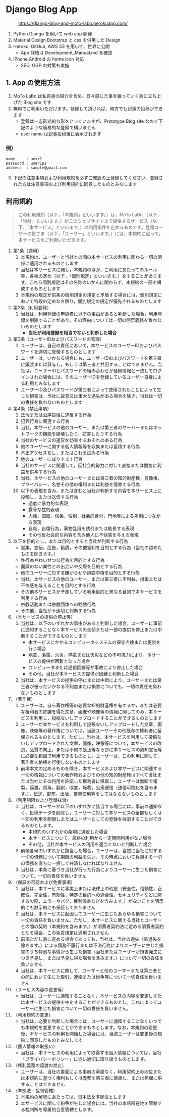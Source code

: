 # Django Blog App
> https://django-blog-app-moto-labo.herokuapp.com/
1. Python Django を用いて web app 開発
2. Material Design Bootstrap と css を併用した Design
3. Heroku, GitHub, AWS S3 を用いて、世界に公開
   - App 詳細は Development_Manual.md を確認
4. iPhone,Android の home icon 対応
   - SEO, OGP の対策も実施

## 1. App の使用方法
1. MoTo LaBo は私自身の紹介を含め、日々感じた事を綴っていく為に立ち上げた Blog site です
2. 無料でご利用いただけます。登録して頂ければ、何方でも記事の投稿ができます
   - 登録は一応形式的な形をとっていますが、Prototype Blog site なので下記のような簡易的な登録で構いません
   - user name は記事投稿後に表示されます
### 例）
    name     : uesr1
    password : user1ps
    address  : sample@gmail.com
3. 下記の注意事項および利用規約を必ずご確認の上登録してください．登録された方は注意事項および利用規約に同意したものとみなします
## **利用規約**
> この利用規約（以下，「本規約」といいます。）は，MoTo LaBo.（以下，「当社」といいます。）がこのウェブサイト上で提供するサービス（以下，「本サービス」といいます。）の利用条件を定めるものです。登録ユーザーの皆さま（以下，「ユーザー」といいます。）には，本規約に従って，本サービスをご利用いただきます。
1. 第1条（適用）
   1. 本規約は，ユーザーと当社との間の本サービスの利用に関わる一切の関係に適用されるものとします
   2. 当社は本サービスに関し，本規約のほか，ご利用にあたってのルール等，各種の定め（以下，「個別規定」といいます。）をすることがあります。これら個別規定はその名称のいかんに関わらず，本規約の一部を構成するものとします
   3. 本規約の規定が前条の個別規定の規定と矛盾する場合には，個別規定において特段の定めなき限り，個別規定の規定が優先されるものとします
2. 第2条（利用登録）
   1. 当社は，利用登録の申請者に以下の事由があると判断した場合，利用登録を削除することがあり，その理由については一切の開示義務を負わないものとします
        - **当社が利用登録を相当でないと判断した場合**
3. 第3条（ユーザーIDおよびパスワードの管理）
    1. ユーザーは，自己の責任において，本サービスのユーザーIDおよびパスワードを適切に管理するものとします
    2. ユーザーは，いかなる場合にも，ユーザーIDおよびパスワードを第三者に譲渡または貸与し，もしくは第三者と共用することはできません。当社は，ユーザーIDとパスワードの組み合わせが登録情報と一致してログインされた場合には，そのユーザーIDを登録しているユーザー自身による利用とみなします
    3. ユーザーID及びパスワードが第三者によって使用されたことによって生じた損害は，当社に故意又は重大な過失がある場合を除き，当社は一切の責任を負わないものとします
4. 第4条（禁止事項）
    1. 法令または公序良俗に違反する行為
    2. 犯罪行為に関連する行為
    3. 当社，本サービスの他のユーザー，または第三者のサーバーまたはネットワークの機能を破壊したり，妨害したりする行為
    4. 当社のサービスの運営を妨害するおそれのある行為
    5. 他のユーザーに関する個人情報等を収集または蓄積する行為
    6. 不正アクセスをし，またはこれを試みる行為
    7. 他のユーザーに成りすます行為
    8. 当社のサービスに関連して，反社会的勢力に対して直接または間接に利益を供与する行為
    9. 当社，本サービスの他のユーザーまたは第三者の知的財産権，肖像権，プライバシー，名誉その他の権利または利益を侵害する行為
    10. 以下の表現を含み，または含むと当社が判断する内容を本サービス上に投稿し，または送信する行為
        - 過度に暴力的な表現
        - 露骨な性的表現
        - 人種，国籍，信条，性別，社会的身分，門地等による差別につながる表現
        - 自殺，自傷行為，薬物乱用を誘引または助長する表現
        - その他反社会的な内容を含み他人に不快感を与える表現
5. 以下を目的とし，または目的とすると当社が判断する行為
    - 営業，宣伝，広告，勧誘，その他営利を目的とする行為（当社の認めたものを除きます。）
    - 性行為やわいせつな行為を目的とする行為
    - 面識のない異性との出会いや交際を目的とする行為
    - 他のユーザーに対する嫌がらせや誹謗中傷を目的とする行為
    - 当社，本サービスの他のユーザー，または第三者に不利益，損害または不快感を与えることを目的とする行為
    - その他本サービスが予定している利用目的と異なる目的で本サービスを利用する行為
    - 宗教活動または宗教団体への勧誘行為
    - その他，当社が不適切と判断する行為
6. （本サービスの提供の停止等）
    1. 当社は，以下のいずれかの事由があると判断した場合，ユーザーに事前に通知することなく本サービスの全部または一部の提供を停止または中断することができるものとします
       - 本サービスにかかるコンピュータシステムの保守点検または更新を行う場合
       - 地震，落雷，火災，停電または天災などの不可抗力により，本サービスの提供が困難となった場合
       - コンピュータまたは通信回線等が事故により停止した場合
       - その他，当社が本サービスの提供が困難と判断した場合
    2. 当社は，本サービスの提供の停止または中断により，ユーザーまたは第三者が被ったいかなる不利益または損害についても，一切の責任を負わないものとします
7. （著作権）
    1. ユーザーは，自ら著作権等の必要な知的財産権を有するか，または必要な権利者の許諾を得た文章，画像や映像等の情報に関してのみ，本サービスを利用し，投稿ないしアップロードすることができるものとします
    2. ユーザーが本サービスを利用して投稿ないしアップロードした文章，画像，映像等の著作権については，当該ユーザーその他既存の権利者に留保されるものとします。ただし，当社は，本サービスを利用して投稿ないしアップロードされた文章，画像，映像等について，本サービスの改良，品質の向上，または不備の是正等ならびに本サービスの周知宣伝等に必要な範囲で利用できるものとし，ユーザーは，この利用に関して，著作者人格権を行使しないものとします
    3. 前項本文の定めるものを除き，本サービスおよび本サービスに関連する一切の情報についての著作権およびその他の知的財産権はすべて当社または当社にその利用を許諾した権利者に帰属し，ユーザーは無断で複製，譲渡，貸与，翻訳，改変，転載，公衆送信（送信可能化を含みます。），伝送，配布，出版，営業使用等をしてはならないものとします
8. （利用制限および登録抹消）
    1. 当社は，ユーザーが以下のいずれかに該当する場合には，事前の通知なく，投稿データを削除し，ユーザーに対して本サービスの全部もしくは一部の利用を制限しまたはユーザーとしての登録を抹消することができるものとします。
        - 本規約のいずれかの条項に違反した場合
        - 本サービスについて，最終の利用から一定期間利用がない場合
        - その他，当社が本サービスの利用を適当でないと判断した場合
    2. 前項各号のいずれかに該当した場合，ユーザーは，当然に当社に対する一切の債務について期限の利益を失い，その時点において負担する一切の債務を直ちに一括して弁済しなければなりません
    3. 当社は，本条に基づき当社が行った行為によりユーザーに生じた損害について，一切の責任を負いません
9. （保証の否認および免責事項）
    1. 当社は，本サービスに事実上または法律上の瑕疵（安全性，信頼性，正確性，完全性，有効性，特定の目的への適合性，セキュリティなどに関する欠陥，エラーやバグ，権利侵害などを含みます。）がないことを明示的にも黙示的にも保証しておりません
    2. 当社は，本サービスに起因してユーザーに生じたあらゆる損害について一切の責任を負いません。ただし，本サービスに関する当社とユーザーとの間の契約（本規約を含みます。）が消費者契約法に定める消費者契約となる場合，この免責規定は適用されません
    3. 前項ただし書に定める場合であっても，当社は，当社の過失（重過失を除きます。）による債務不履行または不法行為によりユーザーに生じた損害のうち特別な事情から生じた損害（当社またはユーザーが損害発生につき予見し，または予見し得た場合を含みます。）について一切の責任を負いません
    4. 当社は，本サービスに関して，ユーザーと他のユーザーまたは第三者との間において生じた取引，連絡または紛争等について一切責任を負いません
10. （サービス内容の変更等）
    - 当社は，ユーザーに通知することなく，本サービスの内容を変更しまたは本サービスの提供を中止することができるものとし，これによってユーザーに生じた損害について一切の責任を負いません。
11. （利用規約の変更）
    - 当社は，必要と判断した場合には，ユーザーに通知することなくいつでも本規約を変更することができるものとします。なお，本規約の変更後，本サービスの利用を開始した場合には，当該ユーザーは変更後の規約に同意したものとみなします
12. （個人情報の取扱い）
    - 当社は，本サービスの利用によって取得する個人情報については，当社「プライバシーポリシー」に従い適切に取り扱うものとします。
13. （権利義務の譲渡の禁止）
    - ユーザーは，当社の書面による事前の承諾なく，利用契約上の地位または本規約に基づく権利もしくは義務を第三者に譲渡し，または担保に供することはできません
14. （準拠法・裁判管轄）
    1. 本規約の解釈にあたっては，日本法を準拠法とします
    2. 本サービスに関して紛争が生じた場合には，当社の本店所在地を管轄する裁判所を専属的合意管轄とします。
